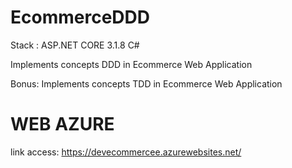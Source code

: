# EcommerceDDD

Stack : ASP.NET CORE 3.1.8 C#

Implements concepts DDD in Ecommerce Web Application

Bonus:
Implements concepts TDD in Ecommerce Web Application


# WEB AZURE

link access:
https://devecommercee.azurewebsites.net/
